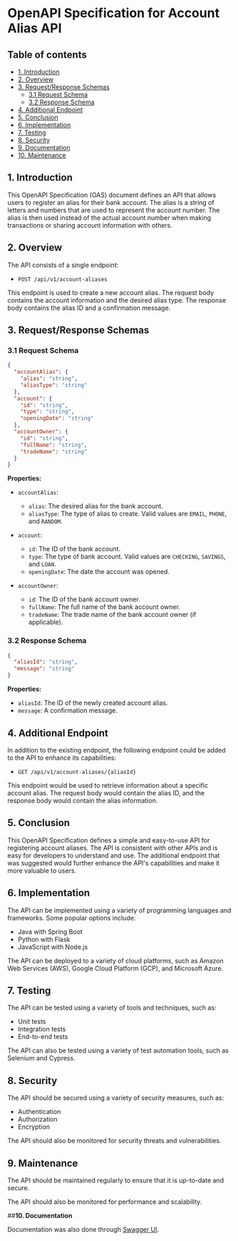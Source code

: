 # OpenAPI Specification for Account Alias API

## Table of contents
- [1. Introduction](#1-introduction)
- [2.  Overview](#2-overview)
- [3. Request/Response Schemas](#3-request/Response-Schemas)
    + [3.1 Request Schema](#31-request-schema)
    + [3.2 Response Schema](#32-response-schema)
- [4. Additional Endpoint](#4-Additional-Endpoint)
- [5. Conclusion](#5-Conclusion)
- [6. Implementation](#6-Implementation)
- [7. Testing](#7-Testing)
- [8. Security](#8-Security)
- [9. Documentation](#9-Documentation)
- [10. Maintenance](#10-Maintenance)

## **1. Introduction**

This OpenAPI Specification (OAS) document defines an API that allows users to register an alias for their bank account. The alias is a string of letters and numbers that are used to represent the account number. The alias is then used instead of the actual account number when making transactions or sharing account information with others.

## **2. Overview**

The API consists of a single endpoint:

* `POST /api/v1/account-aliases`

This endpoint is used to create a new account alias. The request body contains the account information and the desired alias type. The response body contains the alias ID and a confirmation message.

## **3. Request/Response Schemas**

### 3.1 Request Schema

```json
{
  "accountAlias": {
    "alias": "string",
    "aliasType": "string"
  },
  "account": {
    "id": "string",
    "type": "string",
    "openingDate": "string"
  },
  "accountOwner": {
    "id": "string",
    "fullName": "string",
    "tradeName": "string"
  }
}
```

**Properties:**

* `accountAlias`:
    * `alias`: The desired alias for the bank account.
    * `aliasType`: The type of alias to create. Valid values are `EMAIL`, `PHONE`, and `RANDOM`.

* `account`:
    * `id`: The ID of the bank account.
    * `type`: The type of bank account. Valid values are `CHECKING`, `SAVINGS`, and `LOAN`.
    * `openingDate`: The date the account was opened.

* `accountOwner`:
    * `id`: The ID of the bank account owner.
    * `fullName`: The full name of the bank account owner.
    * `tradeName`: The trade name of the bank account owner (if applicable).

### 3.2 Response Schema

```json
{
  "aliasId": "string",
  "message": "string"
}
```

**Properties:**

* `aliasId`: The ID of the newly created account alias.
* `message`: A confirmation message.

## **4. Additional Endpoint**

In addition to the existing endpoint, the following endpoint could be added to the API to enhance its capabilities:

* `GET /api/v1/account-aliases/{aliasId}`

This endpoint would be used to retrieve information about a specific account alias. The request body would contain the alias ID, and the response body would contain the alias information.

## **5. Conclusion**

This OpenAPI Specification defines a simple and easy-to-use API for registering account aliases. The API is consistent with other APIs and is easy for developers to understand and use. The additional endpoint that was suggested would further enhance the API's capabilities and make it more valuable to users.

## **6. Implementation**

The API can be implemented using a variety of programming languages and frameworks. Some popular options include:

* Java with Spring Boot
* Python with Flask
* JavaScript with Node.js

The API can be deployed to a variety of cloud platforms, such as Amazon Web Services (AWS), Google Cloud Platform (GCP), and Microsoft Azure.

## **7. Testing**

The API can be tested using a variety of tools and techniques, such as:

* Unit tests
* Integration tests
* End-to-end tests

The API can also be tested using a variety of test automation tools, such as Selenium and Cypress.

## **8. Security**

The API should be secured using a variety of security measures, such as:

* Authentication
* Authorization
* Encryption

The API should also be monitored for security threats and vulnerabilities.

## **9. Maintenance**

The API should be maintained regularly to ensure that it is up-to-date and secure.

The API should also be monitored for performance and scalability.

##**10. Documentation**

Documentation was also done through [Swagger UI](https://app.swaggerhub.com/apis-docs/LAILAPINHEIROO/Casemateraa/1.0).
